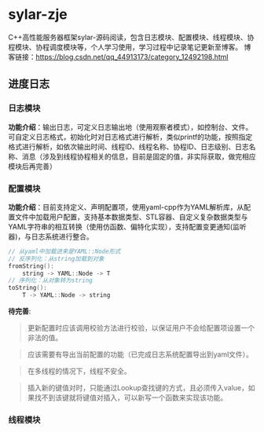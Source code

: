 # sylar-zje
C++高性能服务器框架sylar-源码阅读，包含日志模块、配置模块、线程模块、协程模块、协程调度模块等，个人学习使用，学习过程中记录笔记更新至博客。
博客链接：https://blog.csdn.net/qq_44913173/category_12492198.html

## 进度日志
### 日志模块
**功能介绍**：输出日志，可定义日志输出地（使用观察者模式），如控制台、文件。可自定义日志格式，初始化时对日志格式进行解析，类似printf的功能，按照指定格式进行解析，如依次输出时间、线程ID、线程名称、协程ID、日志级别、日志名称、消息（涉及到线程协程相关的信息，目前是固定的值，非实际获取，做完相应模块后再完善）

### 配置模块
**功能介绍**：目前支持定义、声明配置项，使用yaml-cpp作为YAML解析库，从配置文件中加载用户配置，支持基本数据类型、STL容器、自定义复杂数据类型与YAML字符串的相互转换（使用仿函数、偏特化实现），支持配置变更通知(监听器)，与日志系统进行整合。
```c++
// 从yaml中加载进来是YAML::Node形式
// 反序列化：从string加载到对象
fromString():
    string -> YAML::Node -> T
// 序列化：从对象转为string
toString():
    T -> YAML::Node -> string
```
**待完善**:
> 更新配置时应该调用校验方法进行校验，以保证用户不会给配置项设置一个非法的值。

> 应该需要有导出当前配置的功能（已完成日志系统配置导出到yaml文件）。

> 在多线程的情况下，线程不安全。

> 插入新的键值对时，只能通过Lookup查找键的方式，且必须传入value，如果找不到该键就将键值对插入，可以新写一个函数来实现该功能。

### 线程模块


